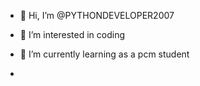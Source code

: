 - 👋 Hi, I’m @PYTHONDEVELOPER2007
- 👀 I’m interested in  coding 
- 🌱 I’m currently learning as a pcm student

- 

<!---
PYTHONDEVELOPER2007/PYTHONDEVELOPER2007 is a ✨ special ✨ repository because its `README.md` (this file) appears on your GitHub profile.
You can click the Preview link to take a look at your changes.
--->
